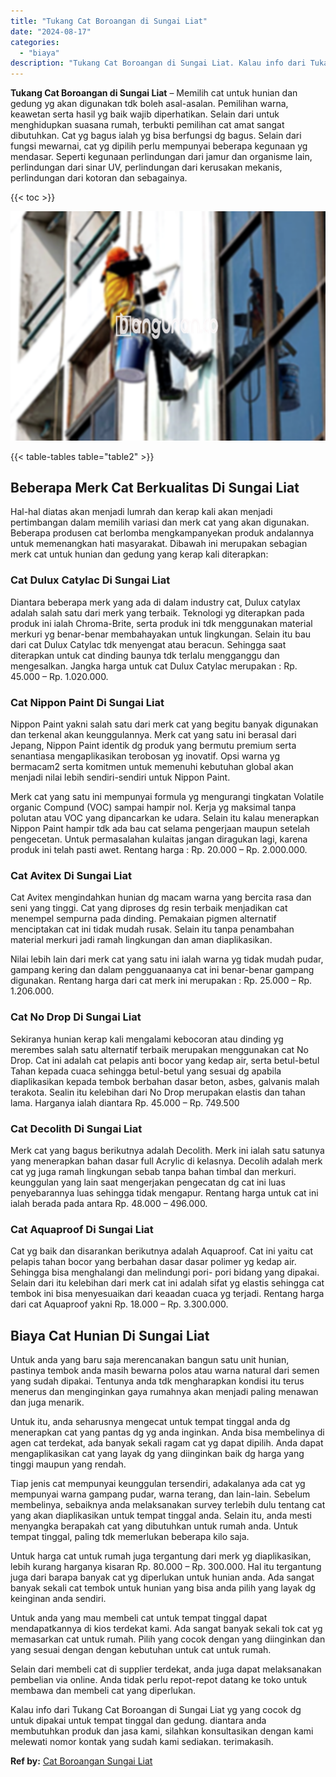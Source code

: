 ```yaml
---
title: "Tukang Cat Boroangan di Sungai Liat"
date: "2024-08-17"
categories: 
  - "biaya"
description: "Tukang Cat Boroangan di Sungai Liat. Kalau info dari Tukang Cat Boroangan di Sungai Liat yg yang cocok dg untuk dipakai untuk tempat tinggal dan gedung. dian..."
---
```


**Tukang Cat Boroangan di Sungai Liat** – Memilih cat untuk hunian dan gedung yg akan digunakan tdk boleh asal-asalan. Pemilihan warna, keawetan serta hasil yg baik wajib diperhatikan. Selain dari untuk menghidupkan suasana rumah, terbukti pemilihan cat amat sangat dibutuhkan. Cat yg bagus ialah yg bisa berfungsi dg bagus. Selain dari fungsi mewarnai, cat yg dipilih perlu mempunyai beberapa kegunaan yg mendasar. Seperti kegunaan perlindungan dari jamur dan organisme lain, perlindungan dari sinar UV, perlindungan dari kerusakan mekanis, perlindungan dari kotoran dan sebagainya.

{{< toc >}}

![Tukang Cat Boroangan di Sungai Liat](/images/jasa-cat-murah09.png)

{{< table-tables table="table2" >}}

## Beberapa Merk Cat Berkualitas Di Sungai Liat

Hal-hal diatas akan menjadi lumrah dan kerap kali akan menjadi pertimbangan dalam memilih variasi dan merk cat yang akan digunakan. Beberapa produsen cat berlomba mengkampanyekan produk andalannya untuk memenangkan hati masyarakat. Dibawah ini merupakan sebagian merk cat untuk hunian dan gedung yang kerap kali diterapkan:

### Cat Dulux Catylac Di Sungai Liat

Diantara beberapa merk yang ada di dalam industry cat, Dulux catylax adalah salah satu dari merk yang terbaik. Teknologi yg diterapkan pada produk ini ialah Chroma-Brite, serta produk ini tdk menggunakan material merkuri yg benar-benar membahayakan untuk lingkungan. Selain itu bau dari cat Dulux Catylac tdk menyengat atau beracun. Sehingga saat diterapkan untuk cat dinding baunya tdk terlalu mengganggu dan mengesalkan. Jangka harga untuk cat Dulux Catylac merupakan : Rp. 45.000 – Rp. 1.020.000.

### Cat Nippon Paint Di Sungai Liat

Nippon Paint yakni salah satu dari merk cat yang begitu banyak digunakan dan terkenal akan keunggulannya. Merk cat yang satu ini berasal dari Jepang, Nippon Paint identik dg produk yang bermutu premium serta senantiasa mengaplikasikan terobosan yg inovatif. Opsi warna yg bermacam2 serta komitmen untuk memenuhi kebutuhan global akan menjadi nilai lebih sendiri-sendiri untuk Nippon Paint.

Merk cat yang satu ini mempunyai formula yg mengurangi tingkatan Volatile organic Compund (VOC) sampai hampir nol. Kerja yg maksimal tanpa polutan atau VOC yang dipancarkan ke udara. Selain itu kalau menerapkan Nippon Paint hampir tdk ada bau cat selama pengerjaan maupun setelah pengecetan. Untuk permasalahan kulaitas jangan diragukan lagi, karena produk ini telah pasti awet. Rentang harga : Rp. 20.000 – Rp. 2.000.000.

### Cat Avitex Di Sungai Liat

Cat Avitex mengindahkan hunian dg macam warna yang bercita rasa dan seni yang tinggi. Cat yang diproses dg resin terbaik menjadikan cat menempel sempurna pada dinding. Pemakaian pigmen alternatif menciptakan cat ini tidak mudah rusak. Selain itu tanpa penambahan material merkuri jadi ramah lingkungan dan aman diaplikasikan.

Nilai lebih lain dari merk cat yang satu ini ialah warna yg tidak mudah pudar, gampang kering dan dalam pengguanaanya cat ini benar-benar gampang digunakan. Rentang harga dari cat merk ini merupakan : Rp. 25.000 – Rp. 1.206.000.

### Cat No Drop Di Sungai Liat

Sekiranya hunian kerap kali mengalami kebocoran atau dinding yg merembes salah satu alternatif terbaik merupakan menggunakan cat No Drop. Cat ini adalah cat pelapis anti bocor yang kedap air, serta betul-betul Tahan kepada cuaca sehingga betul-betul yang sesuai dg apabila diaplikasikan kepada tembok berbahan dasar beton, asbes, galvanis malah terakota. Sealin itu kelebihan dari No Drop merupakan elastis dan tahan lama. Harganya ialah diantara Rp. 45.000 – Rp. 749.500

### Cat Decolith Di Sungai Liat

Merk cat yang bagus berikutnya adalah Decolith. Merk ini ialah satu satunya yang menerapkan bahan dasar full Acrylic di kelasnya. Decolih adalah merk cat yg juga ramah lingkungan sebab tanpa bahan timbal dan merkuri. keunggulan yang lain saat mengerjakan pengecatan dg cat ini luas penyebarannya luas sehingga tidak mengapur. Rentang harga untuk cat ini ialah berada pada antara Rp. 48.000 – 496.000.

### Cat Aquaproof Di Sungai Liat

Cat yg baik dan disarankan berikutnya adalah Aquaproof. Cat ini yaitu cat pelapis tahan bocor yang berbahan dasar dasar polimer yg kedap air. Sehingga bisa menghalangi dan melindungi pori- pori bidang yang dipakai. Selain dari itu kelebihan dari merk cat ini adalah sifat yg elastis sehingga cat tembok ini bisa menyesuaikan dari keaadan cuaca yg terjadi. Rentang harga dari cat Aquaproof yakni Rp. 18.000 – Rp. 3.300.000.

## Biaya Cat Hunian Di Sungai Liat

Untuk anda yang baru saja merencanakan bangun satu unit hunian, pastinya tembok anda masih bewarna polos atau warna natural dari semen yang sudah dipakai. Tentunya anda tdk mengharapkan kondisi itu terus menerus dan menginginkan gaya rumahnya akan menjadi paling menawan dan juga menarik.

Untuk itu, anda seharusnya mengecat untuk tempat tinggal anda dg menerapkan cat yang pantas dg yg anda inginkan. Anda bisa membelinya di agen cat terdekat, ada banyak sekali ragam cat yg dapat dipilih. Anda dapat mengaplikasikan cat yang layak dg yang diinginkan baik dg harga yang tinggi maupun yang rendah.

Tiap jenis cat mempunyai keunggulan tersendiri, adakalanya ada cat yg mempunyai warna gampang pudar, warna terang, dan lain-lain. Sebelum membelinya, sebaiknya anda melaksanakan survey terlebih dulu tentang cat yang akan diaplikasikan untuk tempat tinggal anda. Selain itu, anda mesti menyangka berapakah cat yang dibutuhkan untuk rumah anda. Untuk tempat tinggal, paling tdk memerlukan beberapa kilo saja.

Untuk harga cat untuk rumah juga tergantung dari merk yg diaplikasikan, lebih kurang harganya kisaran Rp. 80.000 – Rp. 300.000. Hal itu tergantung juga dari barapa banyak cat yg diperlukan untuk hunian anda. Ada sangat banyak sekali cat tembok untuk hunian yang bisa anda pilih yang layak dg keinginan anda sendiri.

Untuk anda yang mau membeli cat untuk tempat tinggal dapat mendapatkannya di kios terdekat kami. Ada sangat banyak sekali tok cat yg memasarkan cat untuk rumah. Pilih yang cocok dengan yang diinginkan dan yang sesuai dengan dengan kebutuhan untuk cat untuk rumah.

Selain dari membeli cat di supplier terdekat, anda juga dapat melaksanakan pembelian via online. Anda tidak perlu repot-repot datang ke toko untuk membawa dan membeli cat yang diperlukan.

Kalau info dari Tukang Cat Boroangan di Sungai Liat yg yang cocok dg untuk dipakai untuk tempat tinggal dan gedung. diantara anda membutuhkan produk dan jasa kami, silahkan konsultasikan dengan kami melewati nomor kontak yang sudah kami sediakan. terimakasih.

**Ref by:** [Cat Boroangan Sungai Liat](https://id.wikipedia.org/wiki/Cat)
